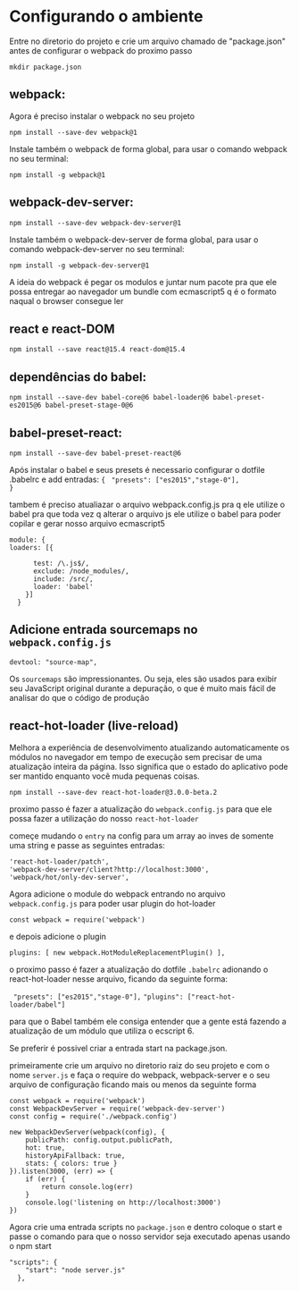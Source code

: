 # Configurando o ambiente

Entre no diretorio do projeto e crie um arquivo chamado de "package.json" antes de configurar o webpack do proximo passo

`mkdir package.json`

## webpack:

Agora é preciso instalar o webpack no seu projeto

`npm install --save-dev webpack@1`

Instale também o webpack de forma global, para usar o comando webpack no seu terminal:

`npm install -g webpack@1`

## webpack-dev-server:

`npm install --save-dev webpack-dev-server@1`

Instale também o webpack-dev-server de forma global, para usar o comando webpack-dev-server no seu terminal:

`npm install -g webpack-dev-server@1`

A ideia do webpack é pegar os modulos e juntar num pacote pra que ele possa entregar ao navegador um bundle com ecmascript5 q é o formato naqual o browser consegue ler 

## react e react-DOM

`npm install --save react@15.4 react-dom@15.4`

## dependências do babel:

`npm install --save-dev babel-core@6 babel-loader@6 babel-preset-es2015@6 babel-preset-stage-0@6`

## babel-preset-react:

`npm install --save-dev babel-preset-react@6`

Após instalar o babel e seus presets é necessario configurar o dotfile .babelrc e add entradas:
`{`
   ` "presets": ["es2015","stage-0"],`  
`}` 

tambem é preciso atualiazar o arquivo webpack.config.js pra q ele utilize o babel pra que toda vez q alterar o arquivo js ele utilize o babel para poder copilar e gerar nosso arquivo ecmascript5
~~~
module: {
loaders: [{

      test: /\.js$/,
      exclude: /node_modules/,
      include: /src/,
      loader: 'babel'
    }]
  }
~~~
## Adicione entrada sourcemaps no `webpack.config.js`

`devtool: "source-map",`

Os `sourcemaps` são impressionantes. Ou seja, eles são usados ​​para exibir seu JavaScript original durante a depuração, o que é muito mais fácil de analisar do que o código de produção

## react-hot-loader (live-reload)

 Melhora a experiência de desenvolvimento atualizando automaticamente os módulos no navegador em tempo de execução sem precisar de uma atualização inteira da página. Isso significa que o estado do aplicativo pode ser mantido enquanto você muda pequenas coisas.

`npm install --save-dev react-hot-loader@3.0.0-beta.2`

proximo passo é fazer a atualização do `webpack.config.js` para que ele possa fazer a utilização do nosso `react-hot-loader`

começe mudando o `entry` na config para um array ao inves de somente uma string e passe as seguintes entradas:

    'react-hot-loader/patch',
    'webpack-dev-server/client?http://localhost:3000',
    'webpack/hot/only-dev-server',

Agora adicione o module do webpack entrando no arquivo `webpack.config.js` para poder usar plugin do hot-loader 

`const webpack = require('webpack')`

e depois adicione o plugin

``plugins: [
    new webpack.HotModuleReplacementPlugin()
  ],``

  o proximo passo é fazer a atualização do dotfile `.babelrc` adionando o react-hot-loader nesse arquivo, ficando da seguinte forma:

` "presets": ["es2015","stage-0"],`
   `"plugins": ["react-hot-loader/babel"]`

para que o Babel  também ele consiga entender que a gente está fazendo a atualização de um módulo
que utiliza o ecscript 6.

Se preferir é possivel criar a entrada start na package.json.

primeiramente crie um arquivo no diretorio raiz do seu projeto e com o nome `server.js` e faça o require do webpack, webpack-server e o seu arquivo de configuração ficando mais ou menos da seguinte forma 

~~~
const webpack = require('webpack')
const WebpackDevServer = require('webpack-dev-server')
const config = require('./webpack.config')

new WebpackDevServer(webpack(config), {
    publicPath: config.output.publicPath,
    hot: true,
    historyApiFallback: true,
    stats: { colors: true }
}).listen(3000, (err) => {
    if (err) {
        return console.log(err)
    }
    console.log('listening on http://localhost:3000')
})
~~~

Agora crie uma entrada scripts no `package.json` e dentro coloque o start e passe o comando para que o nosso servidor seja executado apenas usando o npm start

~~~
"scripts": {
    "start": "node server.js"
  },
~~~





